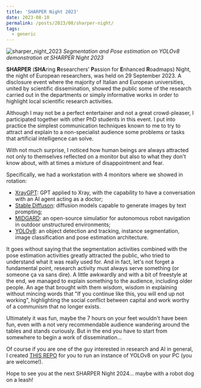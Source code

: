 ```yaml
---
title: 'SHARPER Night 2023'
date: 2023-08-10
permalink: /posts/2023/08/sharper-night/
tags:
  - generic
---
```


![sharper_night_2023](https://github.com/ric-sar/ric-sar.github.io/assets/82369153/9045f202-55b8-4bbd-9648-440cbe9a7389)
*Segmentation and Pose estimation on YOLOv8 demonstration at SHARPER Night 2023*

**SHARPER** (**SHA**ring **R**esearchers’ **P**assion for **E**nhanced **R**oadmaps) Night, the night of European researchers, was held on 29 September 2023. A disclosure event where the majority of Italian and European universities, united by scientific dissemination, showed the public some of the research carried out in the departments or simply informative works in order to highlight local scientific research activities.

Although I may not be a perfect entertainer and not a great crowd-pleaser, I participated together with other PhD students in this event. I put into practice the simplest communication techniques known to me to try to attract and explain to a non-specialist audience some problems or tasks that artificial intelligence can solve.

With not much surprise, I noticed how human beings are always attracted not only to themselves reflected on a monitor but also to what they don't know about, with at times a mixture of disappointment and fear.

Specifically, we had a workstation with 4 monitors where we showed in rotation:
* [XrayGPT](https://github.com/mbzuai-oryx/XrayGPT): GPT applied to Xray, with the capability to have a conversation with an AI agent acting as a doctor;
* [Stable Diffuson](https://github.com/AUTOMATIC1111/stable-diffusion-webui): diffusion models capable to generate images by text prompting;
* [MIDGARD](https://midgardsim.org/): an open-source simulatior for autonomous robot navigation in outdoor unstructured environments;
* [YOLOv8](https://github.com/ultralytics/ultralytics): an object detection and tracking, instance segmentation, image classification and pose estimation architecture.

It goes without saying that the segmentation activities combined with the pose estimation activities greatly attracted the public, who tried to understand what it was really used for. And in fact, let's not forget a fundamental point, research activity must always serve something (or someone ça va sans dire). A little awkwardly and with a bit of freestyle at the end, we managed to explain something to the audience, including older people. An age that brought with them wisdom, wisdom in explaining without mincing words that "If you continue like this, you will end up not working", highlighting the social conflict between capital and work worthy of a communism that no longer exists.

Ultimately it was fun, maybe the 7 hours on your feet wouldn't have been fun, even with a not very recommendable audience wandering around the tables and stands curiously. But in the end you have to start from somewhere to begin a work of dissemination...

Of course if you are one of the guy interested in research and AI in general, I created [THIS REPO](https://github.com/ric-sar/sharpernight2023) for you to run an instance of YOLOv8 on your PC (you are welcome!).

Hope to see you at the next SHARPER Night 2024... maybe with a robot dog on a leash!
